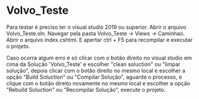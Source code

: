 # Volvo_Teste
Para testar é preciso ter o visual studio 2019 ou superior.
Abrir o arquivo Volvo_Teste.sln.
Navegar pela pasta Volvo_Teste -> Views -> Caminhao.
Abrir o arquivo index.cshtml.
E apertar ctrl + F5 para recompilar e executar o projeto.

Caso ocorra algum erro é só clicar com o botão direito no visual studio em cima da Solução 'Volvo_Teste' e escolher "clean soluction" ou "limpar solução", depois clicar com o botão direito no mesmo local e escolher a opção "Build Soluction" ou "Compilar Solução", aguarde o processo, e clique com o botão direito novamente no mesmo local e escolher a opção "Rebuild Soluction" ou "Recompilar Solução", execute o projeto.
